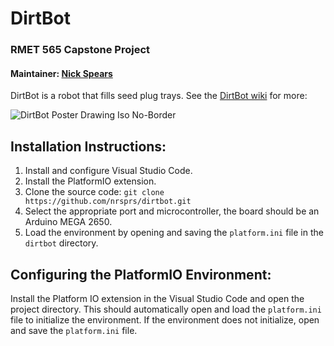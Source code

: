 # DirtBot
### RMET 565 Capstone Project

#### Maintainer: [Nick Spears](github.com/nrsprs) 

DirtBot is a robot that fills seed plug trays. 
See the [DirtBot wiki](https://github.com/nrsprs/dirtbot/wiki) for more: 

![DirtBot Poster Drawing Iso No-Border](https://github.com/nrsprs/dirtbot/assets/145242141/1a8acac9-297e-4033-91ca-d33170d6a2e9)


## Installation Instructions:

1. Install and configure Visual Studio Code.
2. Install the PlatformIO extension.
3. Clone the source code:  `git clone https://github.com/nrsprs/dirtbot.git`
4. Select the appropriate port and microcontroller, the board should be an Arduino MEGA 2650.
5. Load the environment by opening and saving the `platform.ini` file in the `dirtbot` directory.

## Configuring the PlatformIO Environment:
Install the Platform IO extension in the Visual Studio Code and open the project directory. This should automatically open and load the `platform.ini` file to initialize the environment. If the environment does not initialize, open and save the `platform.ini` file.
